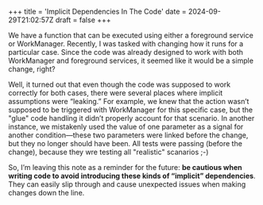 +++
title = 'Implicit Dependencies In The Code'
date = 2024-09-29T21:02:57Z
draft = false
+++

We have a function that can be executed using either a foreground service or WorkManager. Recently, I was tasked with changing how it runs for a particular case. Since the code was already designed to work with both WorkManager and foreground services, it seemed like it would be a simple change, right?

<!--more-->

Well, it turned out that even though the code was supposed to work correctly for both cases, there were several places where implicit assumptions were “leaking.” For example, we knew that the action wasn’t supposed to be triggered with WorkManager for this specific case, but the "glue" code handling it didn’t properly account for that scenario. In another instance, we mistakenly used the value of one parameter as a signal for another condition—these two parameters were linked before the change, but they no longer should have been. All tests were passing (before the change), because they wre testing all "realistic" scanarios ;-)

So, I’m leaving this note as a reminder for the future:
**be cautious when writing code to avoid introducing these kinds of “implicit” dependencies**. They can easily slip through and cause unexpected issues when making changes down the line.
